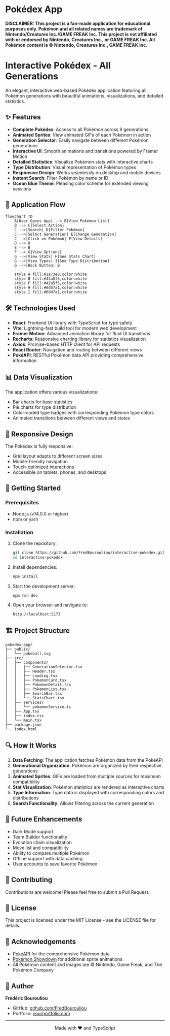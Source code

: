 # Pokédex App

**DISCLAIMER: This project is a fan-made application for educational purposes only. Pokémon and all related names are trademark of Nintendo/Creatures Inc./GAME FREAK Inc. This project is not affiliated with or endorsed by Nintendo, Creatures Inc., or GAME FREAK Inc. All Pokémon content is © Nintendo, Creatures Inc., GAME FREAK Inc.**

# Interactive Pokédex - All Generations

An elegant, interactive web-based Pokédex application featuring all Pokémon generations with beautiful animations, visualizations, and detailed statistics.



## ✨ Features

- **Complete Pokédex**: Access to all Pokémon across 9 generations
- **Animated Sprites**: View animated GIFs of each Pokémon in action
- **Generation Selector**: Easily navigate between different Pokémon generations
- **Interactive UI**: Smooth animations and transitions powered by Framer Motion
- **Detailed Statistics**: Visualize Pokémon stats with interactive charts
- **Type Distribution**: Visual representation of Pokémon types
- **Responsive Design**: Works seamlessly on desktop and mobile devices
- **Instant Search**: Filter Pokémon by name or ID
- **Ocean Blue Theme**: Pleasing color scheme for extended viewing sessions

## 🔄 Application Flow

```mermaid
flowchart TD
    A[User Opens App] --> B[View Pokémon List]
    B --> C{Select Action}
    C -->|Search| D[Filter Pokémon]
    C -->|Select Generation| E[Change Generation]
    C -->|Click on Pokémon| F[View Details]
    D --> B
    E --> B
    F --> G{View Options}
    G -->|View Stats| H[See Stats Chart]
    G -->|View Types| I[See Type Distribution]
    G -->|Back Button| B
    
    style A fill:#1a73e8,color:white
    style B fill:#42a5f5,color:white
    style F fill:#42a5f5,color:white
    style H fill:#0d47a1,color:white
    style I fill:#0d47a1,color:white
```

## 🛠️ Technologies Used

- **React**: Frontend UI library with TypeScript for type safety
- **Vite**: Lightning-fast build tool for modern web development
- **Framer Motion**: Advanced animation library for fluid UI transitions
- **Recharts**: Responsive charting library for statistics visualization
- **Axios**: Promise-based HTTP client for API requests
- **React Router**: Navigation and routing between different views
- **PokéAPI**: RESTful Pokémon data API providing comprehensive information

## 📊 Data Visualization

The application offers various visualizations:
- Bar charts for base statistics
- Pie charts for type distribution
- Color-coded type badges with corresponding Pokémon type colors
- Animated transitions between different views and states

## 📱 Responsive Design

The Pokédex is fully responsive:
- Grid layout adapts to different screen sizes
- Mobile-friendly navigation
- Touch-optimized interactions
- Accessible on tablets, phones, and desktops

## 🚀 Getting Started

### Prerequisites

- Node.js (v14.0.0 or higher)
- npm or yarn

### Installation

1. Clone the repository:
   ```bash
   git clone https://github.com/FredBourouliou/interactive-pokedex.git
   cd interactive-pokedex
   ```

2. Install dependencies:
   ```bash
   npm install
   ```

3. Start the development server:
   ```bash
   npm run dev
   ```

4. Open your browser and navigate to: 
   ```
   http://localhost:5173
   ```

## 🏗️ Project Structure

```
pokedex-app/
├── public/
│   └── pokeball.svg
├── src/
│   ├── components/
│   │   ├── GenerationSelector.tsx
│   │   ├── Header.tsx
│   │   ├── Loading.tsx
│   │   ├── PokemonCard.tsx
│   │   ├── PokemonDetail.tsx
│   │   ├── PokemonList.tsx
│   │   ├── SearchBar.tsx
│   │   └── StatsChart.tsx
│   ├── services/
│   │   └── pokemonService.ts
│   ├── App.tsx
│   ├── index.css
│   └── main.tsx
├── package.json
└── index.html
```

## 🔍 How It Works

1. **Data Fetching**: The application fetches Pokémon data from the PokéAPI
2. **Generational Organization**: Pokémon are organized by their respective generations
3. **Animated Sprites**: GIFs are loaded from multiple sources for maximum compatibility
4. **Stat Visualization**: Pokémon statistics are rendered as interactive charts
5. **Type Information**: Type data is displayed with corresponding colors and distributions
6. **Search Functionality**: Allows filtering across the current generation

## 📝 Future Enhancements

- Dark Mode support
- Team Builder functionality
- Evolution chain visualization
- Move list and compatibility
- Ability to compare multiple Pokémon
- Offline support with data caching
- User accounts to save favorite Pokémon

## 🤝 Contributing

Contributions are welcome! Please feel free to submit a Pull Request.

## 📄 License

This project is licensed under the MIT License - see the LICENSE file for details.

## 🙏 Acknowledgements

- [PokéAPI](https://pokeapi.co/) for the comprehensive Pokémon data
- [Pokémon Showdown](https://play.pokemonshowdown.com/) for additional sprite animations
- All Pokémon content and images are © Nintendo, Game Freak, and The Pokémon Company

## 👤 Author

**Frédéric Bourouliou**

- GitHub: [github.com/FredBourouliou](https://github.com/FredBourouliou)
- Portfolio: [yourportfolio.com](https://yourportfolio.com)

---

<p align="center">Made with ❤️ and TypeScript</p> 